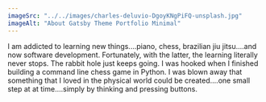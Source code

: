 ```yaml
---
imageSrc: "../../images/charles-deluvio-DgoyKNgPiFQ-unsplash.jpg"
imageAlt: "About Gatsby Theme Portfolio Minimal"
---
```


I am addicted to learning new things....piano, chess, brazilian jiu jitsu....and now software development. Fortunately, with the latter, the learning literally never stops.  The rabbit hole just keeps going. I was hooked when I finished building a command line chess game in Python.  I was blown away that something that I loved in the physical world could be created....one small step at at time....simply by thinking and pressing buttons.     





<!-- Photo by <a href="https://unsplash.com/@charlesdeluvio?utm_source=unsplash&utm_medium=referral&utm_content=creditCopyText" target="_blank" rel="nofollow noopener noreferrer" aria-label="External Link"><u>Charles Deluvio</u></a> on Unsplash -->
